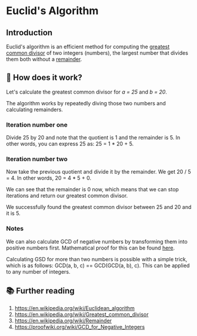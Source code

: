 # Euclid's Algorithm
## Introduction

Euclid's algorithm is an efficient method for computing the [greatest common divisor](https://en.wikipedia.org/wiki/Greatest_common_divisor) of two integers (numbers), the largest number that divides them both without a [remainder](https://en.wikipedia.org/wiki/Remainder).

## 🤔 How does it work?

Let's calculate the greatest common divisor for _a = 25_ and _b = 20_.

The algorithm works by repeatedly diving those two numbers and calculating remainders.

### Iteration number one

Divide 25 by 20 and note that the quotient is 1 and the remainder is 5. In other words, you can express 25 as: 25 = 1 * 20 + 5.

### Iteration number two

Now take the previous quotient and divide it by the remainder. We get 20 / 5 = 4. In other words, 20 = 4 * 5 + 0. 

We can see that the remainder is 0 now, which means that we can stop iterations and return our greatest common divisor.

We successfully found the greatest common divisor between 25 and 20 and it is 5.

### Notes

We can also calculate GCD of negative numbers by transforming them into positive numbers first. Mathematical proof for this can be found [here](https://proofwiki.org/wiki/GCD_for_Negative_Integers).

Calculating GSD for more than two numbers is possible with a simple trick, which is as follows: GCD(a, b, c) == GCD(GCD(a, b), c). This can be applied to any number of integers.

## 📚 Further reading

 1. https://en.wikipedia.org/wiki/Euclidean_algorithm
 2. https://en.wikipedia.org/wiki/Greatest_common_divisor
 3. https://en.wikipedia.org/wiki/Remainder
 4. https://proofwiki.org/wiki/GCD_for_Negative_Integers
